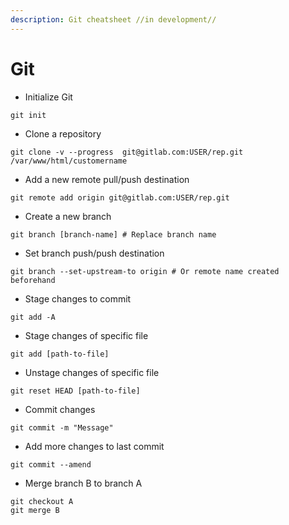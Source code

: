 ```yaml
---
description: Git cheatsheet //in development//
---
```


# Git

* Initialize Git

```git init```

* Clone a repository

```git clone -v --progress  git@gitlab.com:USER/rep.git /var/www/html/customername```

* Add a new remote pull/push destination

```git remote add origin git@gitlab.com:USER/rep.git```

* Create a new branch

```git branch [branch-name] # Replace branch name```

* Set branch push/push destination

```git branch --set-upstream-to origin # Or remote name created beforehand```

* Stage changes to commit

```git add -A```

* Stage changes of specific file

```git add [path-to-file]```

* Unstage changes of specific file

```git reset HEAD [path-to-file]```

* Commit changes

```git commit -m "Message"```

* Add more changes to last commit

```git commit --amend```

* Merge branch B to branch A

```
git checkout A
git merge B
```

